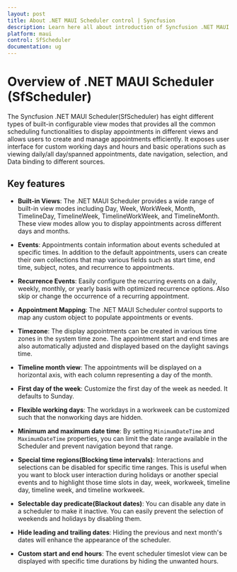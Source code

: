 ```yaml
---
layout: post
title: About .NET MAUI Scheduler control | Syncfusion
description: Learn here all about introduction of Syncfusion .NET MAUI Scheduler(SfScheduler) control, its basic features and functionalities of scheduler.
platform: maui
control: SfScheduler
documentation: ug
---
```


# Overview of .NET MAUI Scheduler (SfScheduler)

The Syncfusion .NET MAUI Scheduler(SfScheduler) has eight different types of built-in configurable view modes that provides all the common scheduling functionalities to display appointments in different views and allows users to create and manage appointments efficiently. It exposes user interface for custom working days and hours and basic operations such as viewing daily/all day/spanned appointments, date navigation, selection, and Data binding to different sources.

## Key features

 *  **Built-in Views**: The .NET MAUI Scheduler provides a wide range of built-in view modes including Day, Week, WorkWeek, Month, TimelineDay, TimelineWeek, TimelineWorkWeek, and TimelineMonth. These view modes allow you to display appointments across different days and months.

 * **Events**: Appointments contain information about events scheduled at specific times. In addition to the default appointments, users can create their own collections that map various fields such as start time, end time, subject, notes, and recurrence to appointments.

 * **Recurrence Events**: Easily configure the recurring events on a daily, weekly, monthly, or yearly basis with optimized recurrence options. Also skip or change the occurrence of a recurring appointment.

 * **Appointment Mapping**: The .NET MAUI Scheduler control supports to map any custom object to populate appointments or events.

 * **Timezone**: The display appointments can be created in various time zones in the system time zone. The appointment start and end times are also automatically adjusted and displayed based on the daylight savings time.

 * **Timeline month view**: The appointments will be displayed on a horizontal axis, with each column representing a day of the month.

 * **First day of the week**: Customize the first day of the week as needed. It defaults to Sunday.
 
 * **Flexible working days**: The workdays in a workweek can be customized such that the nonworking days are hidden.

 * **Minimum and maximum date time**: By setting `MinimumDateTime` and `MaximumDateTime` properties, you can limit the date range available in the Scheduler and prevent navigation beyond that range.

 * **Special time regions(Blocking time intervals)**: Interactions and selections can be disabled for specific time ranges. This is useful when you want to block user interaction during holidays or another special events and to highlight those time slots in day, week, workweek, timeline day, timeline week, and timeline workweek.

 * **Selectable day predicate(Blackout dates)**: You can disable any date in a scheduler to make it inactive. You can easily prevent the selection of weekends and holidays by disabling them.

 * **Hide leading and trailing dates**: Hiding the previous and next month's dates will enhance the appearance of the scheduler.

 * **Custom start and end hours**: The event scheduler timeslot view can be displayed with specific time durations by hiding the unwanted hours.